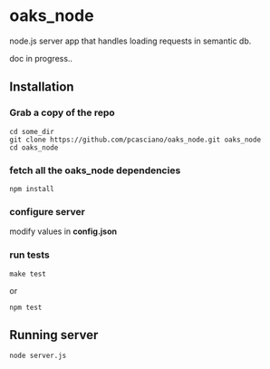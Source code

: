 oaks_node
=========

node.js server app that handles loading requests in semantic db.

doc in progress..

## Installation

### Grab a copy of the repo
```
cd some_dir
git clone https://github.com/pcasciano/oaks_node.git oaks_node
cd oaks_node

```

### fetch all the oaks_node dependencies
```
npm install
```

### configure server
modify values in **config.json**


### run tests
```
make test
```
or
```
npm test
```



## Running server
```
node server.js
```
